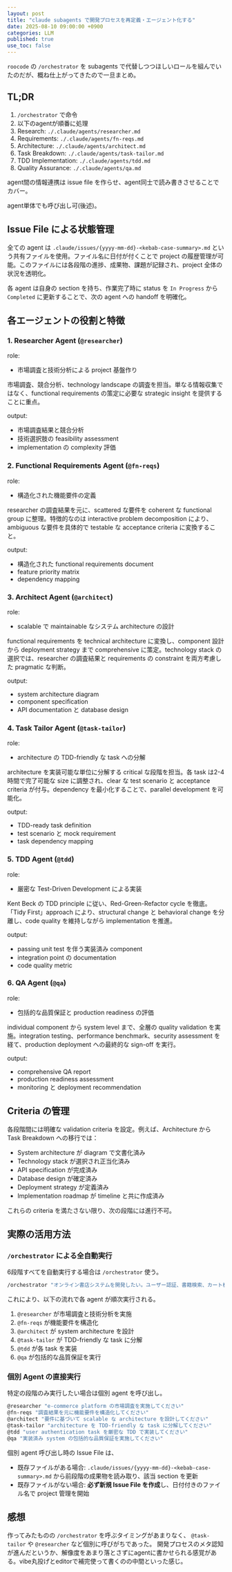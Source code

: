 ```yaml
---
layout: post
title: "claude subagents で開発プロセスを再定義・エージェント化する"
date: 2025-08-10 09:00:00 +0900
categories: LLM
published: true
use_toc: false
---
```




`roocode` の `/orchestrator` を subagents で代替しつつほしいロールを組んでいたのだが、概ね仕上がってきたので一旦まとめ。

## TL;DR

1. `/orchestrator` で命令
2. 以下のagentが順番に処理
  1. Research: `./.claude/agents/researcher.md`
  2. Requirements: `./.claude/agents/fn-reqs.md`
  3. Architecture: `./.claude/agents/architect.md`
  4. Task Breakdown: `./.claude/agents/task-tailor.md`
  5. TDD Implementation: `./.claude/agents/tdd.md`
  6. Quality Assurance: `./.claude/agents/qa.md`

agent間の情報連携は issue file を作らせ、agent同士で読み書きさせることでカバー。

agent単体でも呼び出し可(後述)。


## Issue File による状態管理

全ての agent は `.claude/issues/{yyyy-mm-dd}-<kebab-case-summary>.md` という共有ファイルを使用。ファイル名に日付が付くことで project の履歴管理が可能。このファイルには各段階の進捗、成果物、課題が記録され、project 全体の状況を透明化。

各 agent は自身の section を持ち、作業完了時に status を `In Progress` から `Completed` に更新することで、次の agent への handoff を明確化。

## 各エージェントの役割と特徴

### 1. Researcher Agent (`@researcher`)
role:
- 市場調査と技術分析による project 基盤作り

市場調査、競合分析、technology landscape の調査を担当。単なる情報収集ではなく、functional requirements の策定に必要な strategic insight を提供することに重点。

output:
- 市場調査結果と競合分析
- 技術選択肢の feasibility assessment
- implementation の complexity 評価

### 2. Functional Requirements Agent (`@fn-reqs`)
role:
- 構造化された機能要件の定義

researcher の調査結果を元に、scattered な要件を coherent な functional group に整理。特徴的なのは interactive problem decomposition により、ambiguous な要件を具体的で testable な acceptance criteria に変換すること。

output:
- 構造化された functional requirements document
- feature priority matrix
- dependency mapping

### 3. Architect Agent (`@architect`)
role:
- scalable で maintainable なシステム architecture の設計

functional requirements を technical architecture に変換し、component 設計から deployment strategy まで comprehensive に策定。technology stack の選択では、researcher の調査結果と requirements の constraint を両方考慮した pragmatic な判断。

output:
- system architecture diagram
- component specification
- API documentation と database design

### 4. Task Tailor Agent (`@task-tailor`)
role:
- architecture の TDD-friendly な task への分解

architecture を実装可能な単位に分解する critical な段階を担当。各 task は2-4時間で完了可能な size に調整され、clear な test scenario と acceptance criteria が付与。dependency を最小化することで、parallel development を可能化。

output:
- TDD-ready task definition
- test scenario と mock requirement
- task dependency mapping

### 5. TDD Agent (`@tdd`)
role:
- 厳密な Test-Driven Development による実装

Kent Beck の TDD principle に従い、Red-Green-Refactor cycle を徹底。「Tidy First」approach により、structural change と behavioral change を分離し、code quality を維持しながら implementation を推進。

output:
- passing unit test を伴う実装済み component
- integration point の documentation
- code quality metric

### 6. QA Agent (`@qa`)
role:
- 包括的な品質保証と production readiness の評価

individual component から system level まで、全層の quality validation を実施。integration testing、performance benchmark、security assessment を経て、production deployment への最終的な sign-off を実行。

output:
- comprehensive QA report
- production readiness assessment
- monitoring と deployment recommendation

## Criteria の管理

各段階間には明確な validation criteria を設定。例えば、Architecture から Task Breakdown への移行では：

- System architecture が diagram で文書化済み
- Technology stack が選択され正当化済み
- API specification が完成済み
- Database design が確定済み
- Deployment strategy が定義済み
- Implementation roadmap が timeline と共に作成済み

これらの criteria を満たさない限り、次の段階には進行不可。

## 実際の活用方法

### `/orchestrator` による全自動実行

6段階すべてを自動実行する場合は `/orchestrator` 使う。

```bash
/orchestrator "オンライン書店システムを開発したい。ユーザー認証、書籍検索、カート機能、決済機能が必要"
```

これにより、以下の流れで各 agent が順次実行される。

1. `@researcher` が市場調査と技術分析を実施
2. `@fn-reqs` が機能要件を構造化
3. `@architect` が system architecture を設計
4. `@task-tailor` が TDD-friendly な task に分解
5. `@tdd` が各 task を実装
6. `@qa` が包括的な品質保証を実行

### 個別 Agent の直接実行

特定の段階のみ実行したい場合は個別 agent を呼び出し。

```bash
@researcher "e-commerce platform の市場調査を実施してください"
@fn-reqs "調査結果を元に機能要件を構造化してください"
@architect "要件に基づいて scalable な architecture を設計してください"
@task-tailor "architecture を TDD-friendly な task に分解してください"
@tdd "user authentication task を厳密な TDD で実装してください"
@qa "実装済み system の包括的な品質保証を実施してください"
```

個別 agent 呼び出し時の Issue File は、
- 既存ファイルがある場合: `.claude/issues/{yyyy-mm-dd}-<kebab-case-summary>.md` から前段階の成果物を読み取り、該当 section を更新
- 既存ファイルがない場合: **必ず新規 Issue File を作成**し、日付付きのファイル名で project 管理を開始


## 感想

作ってみたものの `/orchestrator` を呼ぶタイミングがあまりなく、 `@task-tailor` や `@researcher` など個別に呼びがちであった。
開発プロセスのメタ認知が進んだというか、解像度をあまり落とさずにagentに書かせられる感覚がある。vibe丸投げとeditorで補完使って書くのの中間といった感じ。

